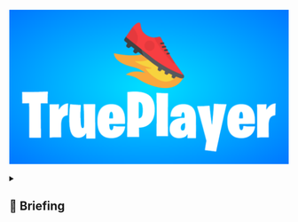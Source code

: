 ![](https://github.com/Manolete-chinchon/Super-Ultra-Sintesis/blob/main/TruePlayer-3-2-2025.png)
<details>
  <summary><h2>📖 Briefing</h2></summary>


<details>
  <summary><b>Idea seleccionada (Idea del Proyecto)</b></summary>
  <br>
  Nuestro Proyecto consistirá en la creación de una página web con servidores DNS para la resolucion del nombre del dominio de la web, DHCP que se encargará de asignar direcciones ip a los servidores, un servidor    truenas encargado de realizar las copias de seguridad Y la implementacion de un servidor LDAP que administre a los usuarios y permisos de la red. también haremos uso de un firewall para la prevención de ataques     externos.
  
</details>
2. Justificar la elección de esa idea

   - Por desgracia para nosotros tenemos una recuperación que hacer que consiste en comunicar dos servidores y un cliente por LDAP, però esta idea nos resultó atractiva y quisimos sacarle más potencial utilizando el Truenas como cliente de los servidores master-slave. El Truenas era un proyecto interesante con muchas cosas que explorar y resultaria interesante juntarlo.

3. Hasta donde quiero llegar con el proyecto (Objetivos)

   - Nuestro objetivo es aprender las funciones y a manejar el protocolo LDAP y a explorar y poder manejar con fluidez un servidor Truenas. Por parte del protocolo LDAP no conocemos nada y por parte del servidor Truenas sabemos poco y tiene opciones muy interesantes por explorar.

4. A quién va dirigido este proyecto (Público objetivo)

   - Este proyecto va dirigido principalmente para empresas con información sensible que necesitan mucha seguridad. Con este proyecto se generan dos copias de seguridad por eso está dirigido a empresas, para añadir mucha protección a la información vital

5. Módulos del ciclo que tengan que ver con el proyecto (2 o más)

   Los módulos del ciclo que estarán presente en nuestro proyecto serán principalmente:
   - Aplicaciones web.
   - Seguridad informática.
   - Sistemas operativos en red.
   - Servicios en red. 

7. Materiales necesarios (físicos y lógicos)
   
   - Oracle virtualbox para los servidores (DNS + DHCP, Truenas).
   - Sophos firewall.
   - Cisco Packet Tracer (Para mapa lógico).
   - HTML + CSS.
   - APACHE O NGINX (PARA WEB).
     
8. Recursos (Bibliografía, webgrafía, vídeos, cursos o demás multimedia)
   - https://www.w3schools.com/html/html_intro.asp
   - https://openwebinars.net/academia/portada/html5-css3/
   - https://askubuntu.com/questions/360190/how-to-configure-master-slave-ldap-replication
   - https://www.youtube.com/watch?v=LzRK_8zwqxY
   - https://somebooks.es/?s=LDAP+
   - https://pandao.github.io/editor.md/en.html
</details>     
     
   
   
